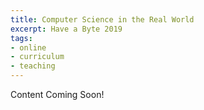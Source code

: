 ```yaml
---
title: Computer Science in the Real World
excerpt: Have a Byte 2019
tags:
- online
- curriculum
- teaching
---
```


Content Coming Soon!
